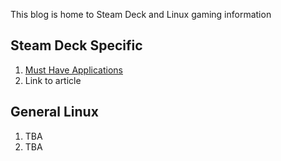 This blog is home to Steam Deck and Linux gaming information


## Steam Deck Specific  

1. [Must Have Applications](https://honkinwaffles.github.io/Steam-Deck/applications)
1. Link to article


## General Linux  
1. TBA
1. TBA

